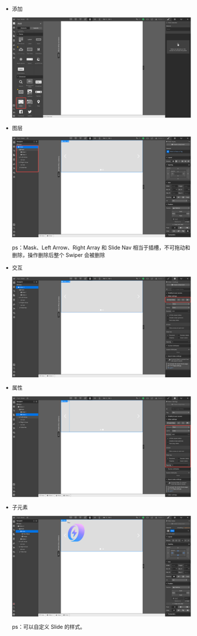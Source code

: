 - 添加

    ![](./slider-add.png)

- 图层

    ![](slider-layer.png)

    ps：Mask、Left Arrow、Right Array 和 Slide Nav 相当于插槽，不可拖动和删除，操作删除后整个 Swiper 会被删除

- 交互

    ![](./slider-interaction.png)

- 属性

    ![](./slider-props.png)

- 子元素

    ![](./slider-child.png)

    ps：可以自定义 Slide 的样式。
